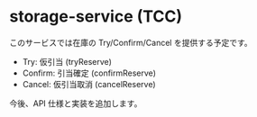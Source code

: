 # storage-service (TCC)

このサービスでは在庫の Try/Confirm/Cancel を提供する予定です。
- Try: 仮引当 (tryReserve)
- Confirm: 引当確定 (confirmReserve)
- Cancel: 仮引当取消 (cancelReserve)

今後、API 仕様と実装を追加します。